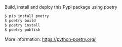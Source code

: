 Build, install and deploy this Pypi package using poetry

```python
$ pip install poetry
$ poetry build
$ poetry install
$ poetry publish
```

More information: https://python-poetry.org/

